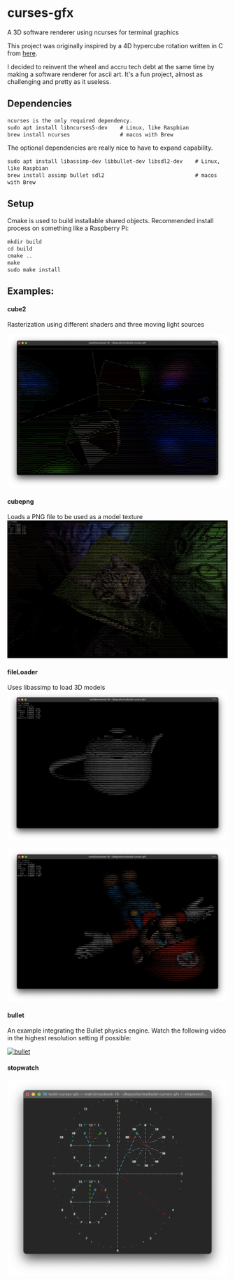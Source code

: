 # curses-gfx
A 3D software renderer using ncurses for terminal graphics

This project was originally inspired by a 4D hypercube rotation written in C from [here](https://gist.github.com/Mashpoe/3d949824be514c43b58706eb29c33c43).

I decided to reinvent the wheel and accru tech debt at the same time by making a software renderer for ascii art.  It's a fun project, almost as challenging and pretty as it useless.

## Dependencies
```
ncurses is the only required dependency.  
sudo apt install libncurses5-dev    # Linux, like Raspbian
brew install ncurses                # macos with Brew
```

The optional dependencies are really nice to have to expand capability.

```
sudo apt install libassimp-dev libbullet-dev libsdl2-dev    # Linux, like Raspbian
brew install assimp bullet sdl2                             # macos with Brew
```

## Setup
Cmake is used to build installable shared objects.  Recommended install process on something like a Raspberry Pi:

```
mkdir build
cd build
cmake ..
make
sudo make install
```


## Examples:

#### cube2
Rasterization using different shaders and three moving light sources

![cube2](https://github.com/blegas78/curses-gfx/blob/main/docs/images/cube2.png?raw=true)

#### cubepng
Loads a PNG file to be used as a model texture
![fileLoader](https://github.com/blegas78/curses-gfx/blob/main/docs/images/cubepng.png?raw=true)


#### fileLoader
Uses libassimp to load 3D models
![fileLoader](https://github.com/blegas78/curses-gfx/blob/main/docs/images/fileLoader.png?raw=true)

![fileLoader2](https://github.com/blegas78/curses-gfx/blob/main/docs/images/mario.png?raw=true)

#### bullet
An example integrating the Bullet physics engine.  Watch the following video in the highest resolution setting if possible:

[![bullet](https://img.youtube.com/vi/6goxQYAVHiQ/maxresdefault.jpg)](https://youtu.be/6goxQYAVHiQ)

#### stopwatch

![Stopwatch](https://github.com/blegas78/curses-gfx/blob/main/docs/images/stopwatch.png?raw=true)
